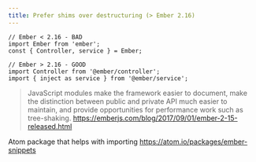 ```yaml
---
title: Prefer shims over destructuring (> Ember 2.16)
---
```


    // Ember < 2.16 - BAD
    import Ember from 'ember';
    const { Controller, service } = Ember;

    // Ember > 2.16 - GOOD
    import Controller from '@ember/controller';
    import { inject as service } from '@ember/service';

> JavaScript modules make the framework easier to document, make the distinction between public and private API much easier to maintain, and provide opportunities for performance work such as tree-shaking.
> https://emberjs.com/blog/2017/09/01/ember-2-15-released.html

Atom package that helps with importing https://atom.io/packages/ember-snippets
